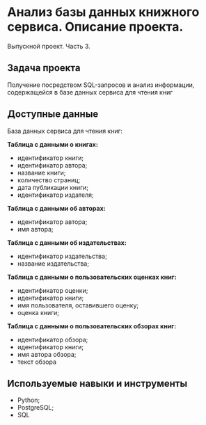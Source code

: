 # Анализ базы данных книжного сервиса. Описание проекта.
Выпускной проект. Часть 3.

## Задача проекта

Получение посредством SQL-запросов и анализ информации, содержащейся в базе данных сервиса для чтения книг

## Доступные данные 

База данных сервиса для чтения книг:

**Таблица с данными о книгах:**
- идентификатор книги;
- идентификатор автора;
- название книги;
- количество страниц;
- дата публикации книги;
- идентификатор издателя;

**Таблица с данными об авторах:**
- идентификатор автора;
- имя автора;

**Таблица с данными об издательствах:**
- идентификатор издательства;
- название издательства;

**Таблица с данными о пользовательских оценках книг:**
- идентификатор оценки;
- идентификатор книги;
- имя пользователя, оставившего оценку;
- оценка книги;

**Таблица с данными о пользовательских обзорах книг:**
- идентификатор обзора;
- идентификатор книги;
- имя автора обзора;
- текст обзора

## Используемые навыки и инструменты

- Python; 
- PostgreSQL; 
- SQL
